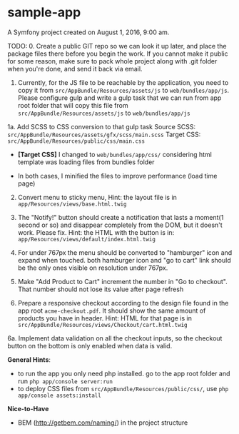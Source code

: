 sample-app
==========

A Symfony project created on August 1, 2016, 9:00 am.

TODO:
0. Create a public GIT repo so we can look it up later, and place the package files there before you begin the work.
If you cannot make it public for some reason, make sure to pack whole project along with .git folder when you're done, and send it back via email.

1. Currently, for the JS file to be reachable by the application, you need to copy it from `src/AppBundle/Resources/assets/js` to `web/bundles/app/js`. 
Please configure gulp and write a gulp task that we can run from app root folder that will copy this file from `src/AppBundle/Resources/assets/js` to `web/bundles/app/js`

1a. Add SCSS to CSS conversion to that gulp task 
Source SCSS: `src/AppBundle/Resources/assets/gfx/scss/main.scss`
Target CSS: `src/AppBundle/Resources/public/css/main.css`

* **[Target CSS]** I changed to `web/bundles/app/css/` considering html template was loading files from bundles folder

* In both cases, I minified the files to improve performance (load time page)

2. Convert menu to sticky menu, 
Hint: the layout file is in `app/Resources/views/base.html.twig` 

3. The "Notify!" button should create a notification that lasts a moment(1 second or so) and disappear completely from the DOM, but it doesn't work. Please fix.
Hint: the HTML with the button is in: `app/Resources/views/default/index.html.twig`

4. For under 767px the menu should be converted to "hamburger" icon and expand when touched. both hamburger icon and "go to cart" link should be the only ones visible on resolution under 767px. 

5. Make "Add Product to Cart" increment the number in "Go to checkout". That number should not lose its value after page refresh

6. Prepare a responsive checkout according to the design file found in the app root `acme-checkout.pdf`. It should show the same amount of products you have in header. 
Hint: HTML for that page is in `src/AppBundle/Resources/views/Checkout/cart.html.twig`

6a. Implement data validation on all the checkout inputs, so the checkout button on the bottom is only enabled when data is valid.

**General Hints**:
- to run the app you only need php installed. go to the app root folder and run `php app/console server:run`
- to deploy CSS files from `src/AppBundle/Resources/public/css/`, use `php app/console assets:install`

**Nice-to-Have**
- BEM (http://getbem.com/naming/) in the project structure
